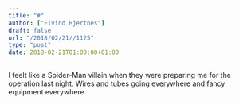 ```yaml
---
title: "#"
author: ["Eivind Hjertnes"]
draft: false
url: "/2018/02/21//1125"
type: "post"
date: 2018-02-21T01:00:00+01:00
---
```


I feelt like a Spider-Man villain when they were preparing me for the
operation last night. Wires and tubes going everywhere and fancy
equipment everywhere

